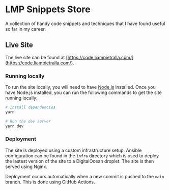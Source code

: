 # LMP Snippets Store

A collection of handy code snippets and techniques that I have found useful so far in my career.

## Live Site

The live site can be found at [https://code.liampietralla.com/](https://code.liampietralla.com/).

### Running locally

To run the site locally, you will need to have [Node.js](https://nodejs.org/en/) installed. Once you have Node.js installed, you can run the following commands to get the site running locally:

```bash
# Install dependencies
yarn

# Run the dev server
yarn dev
```

### Deployment

The site is deployed using a custom infrastructure setup. Ansible configuration can be found in the `infra` directory which is used to deploy the lastest version of the site to a DigitalOcean droplet. The site is then served using Nginx.

Deployment occurs automatically when a new commit is pushed to the `main` branch. This is done using GitHub Actions.